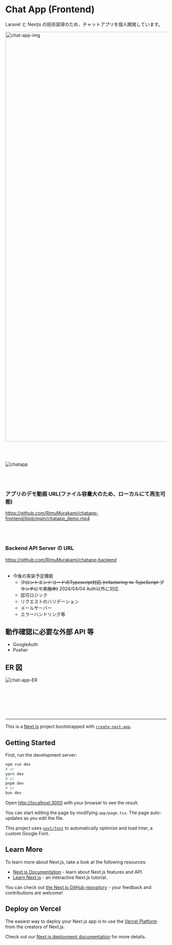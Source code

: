 # Chat App (Frontend)

Laravel と Nextjs の技術習得のため、チャットアプリを個人開発しています。

<img width="1279" alt="chat-app-img" src="https://github.com/RimuMurakami/chatapp-frontend/assets/118171336/d371f38d-b85c-4053-86e0-48979c1787ea">

<br><br>

![chatapp](https://github.com/RimuMurakami/chatapp-frontend/assets/118171336/e796e909-e3df-464e-964c-fa5097554128)

<br><br>

### アプリのデモ動画 URL(ファイル容量大のため、ローカルにて再生可能)

https://github.com/RimuMurakami/chatapp-frontend/blob/main/chatapp_demo.mp4

<br><br>
### Backend API Server の URL

https://github.com/RimuMurakami/chatapp-backend
<br><br>

- 今後の実装予定機能
  - <s>フロントエンドコードのTypescript対応 (refactoring-to-TypeScript ブランチにて実施中)</s> 2024/04/04 Auth以外に対応
  - 認可ロジック
  - リクエストのバリデーション
  - メールサーバー
  - エラーハンドリング等

## 動作確認に必要な外部 API 等

- GoogleAuth
- Pusher

## ER 図

![chat-app-ER](https://github.com/RimuMurakami/chatapp-frontend/assets/118171336/28887a64-9c9a-495f-8c76-b1f2a5726c3b)

<br><br><br><br><br><hr>

This is a [Next.js](https://nextjs.org/) project bootstrapped with [`create-next-app`](https://github.com/vercel/next.js/tree/canary/packages/create-next-app).

## Getting Started

First, run the development server:

```bash
npm run dev
# or
yarn dev
# or
pnpm dev
# or
bun dev
```

Open [http://localhost:3000](http://localhost:3000) with your browser to see the result.

You can start editing the page by modifying `app/page.tsx`. The page auto-updates as you edit the file.

This project uses [`next/font`](https://nextjs.org/docs/basic-features/font-optimization) to automatically optimize and load Inter, a custom Google Font.

## Learn More

To learn more about Next.js, take a look at the following resources:

- [Next.js Documentation](https://nextjs.org/docs) - learn about Next.js features and API.
- [Learn Next.js](https://nextjs.org/learn) - an interactive Next.js tutorial.

You can check out [the Next.js GitHub repository](https://github.com/vercel/next.js/) - your feedback and contributions are welcome!

## Deploy on Vercel

The easiest way to deploy your Next.js app is to use the [Vercel Platform](https://vercel.com/new?utm_medium=default-template&filter=next.js&utm_source=create-next-app&utm_campaign=create-next-app-readme) from the creators of Next.js.

Check out our [Next.js deployment documentation](https://nextjs.org/docs/deployment) for more details.
